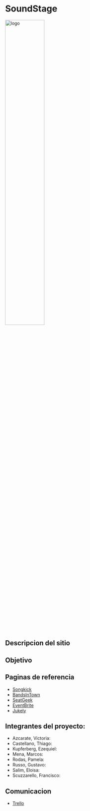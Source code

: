 # SoundStage
<img width = "50%" alt="logo" src="https://soundstage.linsock.com.ar/public/images/logo.png">

## Descripcion del sitio

## Objetivo

## Paginas de referencia
* [Songkick](https://www.songkick.com/home)
* [BandsInTown](https://www.bandsintown.com)
* [SeatGeek](https://seatgeek.com)
* [EventBrite](https://www.eventbrite.com.ar)
* [Jukely](https://www.jukely.com)

## Integrantes del proyecto: 
* Azcarate, Victoria: 
* Castellano, Thiago:
* Kupferberg, Ezequiel:
* Mena, Marcos:
* Rodas, Pamela:
* Russo, Gustavo:
* Salim, Eloisa:
* Scuzzarello, Francisco:

## Comunicacion
* [Trello](https://trello.com/invite/b/gfeCsPjj/ATTI61af9938af2dcfb45f7d7ae2bc936011F1D49CAA/proyecto-integrador)

